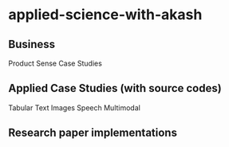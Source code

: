# applied-science-with-akash

## Business
Product Sense
Case Studies

## Applied Case Studies (with source codes)
Tabular
Text
Images
Speech
Multimodal

## Research paper implementations

